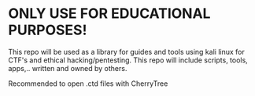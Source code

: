 # ONLY USE FOR EDUCATIONAL PURPOSES!

This repo will be used as a library for guides and tools using kali linux for CTF's and ethical hacking/pentesting.
This repo will include scripts, tools, apps,.. written and owned by others.

Recommended to open .ctd files with CherryTree
